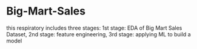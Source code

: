 # Big-Mart-Sales
this respiratory includes three stages: 
1st stage: EDA of Big Mart Sales Dataset,
2nd stage: feature engineering, 
3rd stage: applying ML to build a model
